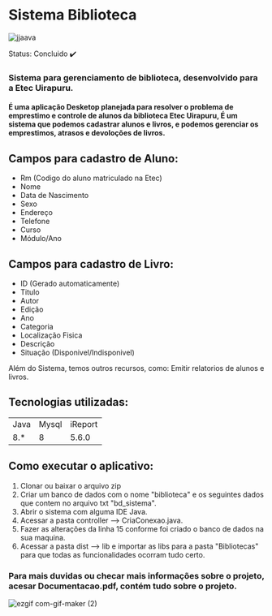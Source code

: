 # Sistema Biblioteca

![jjaava](https://user-images.githubusercontent.com/54817354/134258517-90cd130c-3c0e-42a1-8469-60c653d12a7c.JPG)

Status: Concluido ✔️

### Sistema para gerenciamento de biblioteca, desenvolvido para a Etec Uirapuru. 

#### É uma aplicação Desketop planejada para resolver o problema de emprestimo e controle de alunos da biblioteca Etec Uirapuru, É um sistema que podemos cadastrar alunos e livros, e podemos gerenciar os emprestimos, atrasos e devoloções de livros.

## Campos para cadastro de Aluno:

+ Rm (Codigo do aluno matriculado na Etec)
+ Nome
+ Data de Nascimento
+ Sexo
+ Endereço
+ Telefone
+ Curso
+ Módulo/Ano

## Campos para cadastro de Livro:

+ ID (Gerado automaticamente)
+ Titulo
+ Autor
+ Edição
+ Ano
+ Categoria
+ Localização Fisica
+ Descrição
+ Situação (Disponivel/Indisponivel)


Além do Sistema, temos outros recursos, como:
Emitir relatorios de alunos e livros.

## Tecnologias utilizadas:

<table>
<tr>
  <td>Java</td>
  <td>Mysql</td>
  <td>iReport</td>
</tr>
<tr>
  <td>8.*</td>
  <td>8</td>
  <td>5.6.0</td>
</tr>
<table>
		
## Como executar o aplicativo:

1)  Clonar ou baixar o arquivo zip
2)  Criar um banco de dados com o nome "biblioteca" e os seguintes dados que contem no arquivo txt "bd_sistema".
3)  Abrir o sistema com alguma IDE Java.
4)  Acessar a pasta controller --> CriaConexao.java. 
5)  Fazer as alterações da linha 15 conforme foi criado o banco de dados na sua maquina.
6)  Acessar a pasta dist --> lib e importar as libs para a pasta "Bibliotecas" para que todas as funcionalidades ocorram tudo certo. 
  
### Para mais duvidas ou checar mais informações sobre o projeto, acesar Documentacao.pdf, contém tudo sobre o projeto.

![ezgif com-gif-maker (2)](https://user-images.githubusercontent.com/54817354/134260401-2fa5f247-bab0-4c82-9c0d-8e5c7a9a6aef.gif)



